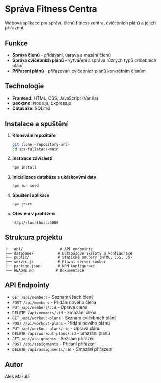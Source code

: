 # Správa Fitness Centra

Webová aplikace pro správu členů fitness centra, cvičebních plánů a jejich přiřazení.

## Funkce

- **Správa členů** - přidávání, úprava a mazání členů
- **Správa cvičebních plánů** - vytváření a správa různých typů cvičebních plánů
- **Přiřazení plánů** - přiřazování cvičebních plánů konkrétním členům

## Technologie

- **Frontend**: HTML, CSS, JavaScript (Vanilla)
- **Backend**: Node.js, Express.js
- **Databáze**: SQLite3

## Instalace a spuštění

1. **Klonování repozitáře**
   ```bash
   git clone <repository-url>
   cd sps-fullstack-main
   ```

2. **Instalace závislostí**
   ```bash
   npm install
   ```

3. **Inicializace databáze s ukázkovými daty**
   ```bash
   npm run seed
   ```

4. **Spuštění aplikace**
   ```bash
   npm start
   ```

5. **Otevření v prohlížeči**
   ```
   http://localhost:3000
   ```

## Struktura projektu

```
├── api/                 # API endpointy
├── database/           # Databázové skripty a konfigurace
├── public/             # Statické soubory (HTML, CSS, JS)
├── server.js           # Hlavní server soubor
├── package.json        # NPM konfigurace
└── README.md          # Dokumentace
```

## API Endpointy

- `GET /api/members` - Seznam všech členů
- `POST /api/members` - Přidání nového člena
- `PUT /api/members/:id` - Úprava člena
- `DELETE /api/members/:id` - Smazání člena
- `GET /api/workout-plans` - Seznam cvičebních plánů
- `POST /api/workout-plans` - Přidání nového plánu
- `PUT /api/workout-plans/:id` - Úprava plánu
- `DELETE /api/workout-plans/:id` - Smazání plánu
- `GET /api/assignments` - Seznam přiřazení
- `POST /api/assignments` - Přidání přiřazení
- `DELETE /api/assignments/:id` - Smazání přiřazení

## Autor

Aleš Makula